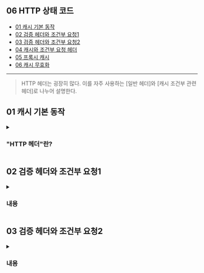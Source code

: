 ## 06 HTTP 상태 코드 ##
- [01 캐시 기본 동작](#1)
- [02 검증 헤더와 조건부 요청1](#2)
- [03 검증 헤더와 조건부 요청2](#3)
- [04 캐시와 조건부 요청 헤더](#4)
- [05 프록시 캐시](#5)
- [06 캐시 무효화](#6)

---

> HTTP 헤더는 굉장히 많다. 이를 자주 사용하는 [일반 헤더]와 [캐시 조건부 관련 헤더]로 나누어 설명한다.

<a name="1"></a>
## 01 캐시 기본 동작 ##

<details>
  <summary>
    <h3> "HTTP 헤더"란? </h3>
  </summary>

![스크린샷 2022-06-01 오후 2 25 35](https://user-images.githubusercontent.com/96563289/171333864-81847165-21a7-420e-bdf9-22872f503a16.png)

- HTTP 헤더 필드 형태
  - ```header-field = field-name : value```
- HTTP 용도
  - **HTTP 전송에 필요한 모든 부가 정보**
    - 예) 메시지 바디의 내용, 메시지 바디의 크기, 압축, 인증, 요청 클라이언트, 서버 정보, 캐시 관리 정보...
  - 표준 헤더가 너무 많다.
  - 필요시 임의의 헤더 추가 가능
</details>


<a name="2"></a>
## 02 검증 헤더와 조건부 요청1 ##

<details>
  <summary>
    <h3> 내용 </h3>
  </summary>


</details>

<a name="3"></a>
## 03 검증 헤더와 조건부 요청2 ##

<details>
  <summary>
    <h3> 내용 </h3>
  </summary>

<a name="4"></a>
## 04 캐시와 조건부 요청 헤더 ##

<details>
  <summary>
    <h3> 내용 </h3>
  </summary>

<a name="5"></a>
## 05 프록시 캐시 ##

<details>
  <summary>
    <h3> 내용 </h3>
  </summary>


<a name="6"></a>
## 06 캐시 무효화 ##

<details>
  <summary>
    <h3> 내용 </h3>
  </summary>

---
### 관련 내용 참조 ###
- https://www.jaeme.dev/web-http6/
- 

### 학습 메모 ###
- 